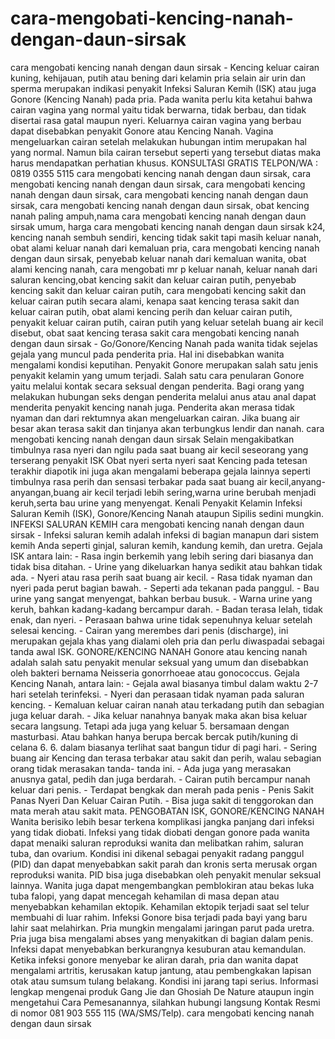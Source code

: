 # cara-mengobati-kencing-nanah-dengan-daun-sirsak
cara mengobati kencing nanah dengan daun sirsak - Kencing keluar cairan kuning, kehijauan, putih atau bening dari kelamin pria selain air urin dan sperma merupakan indikasi penyakit Infeksi Saluran Kemih (ISK) atau juga Gonore (Kencing Nanah) pada pria. Pada wanita perlu kita ketahui bahwa cairan vagina yang normal yaitu tidak berwarna, tidak berbau, dan tidak disertai rasa gatal maupun nyeri. Keluarnya cairan vagina yang berbau dapat disebabkan penyakit Gonore atau Kencing Nanah. Vagina mengeluarkan cairan setelah melakukan hubungan intim merupakan hal yang normal. Namun bila cairan tersebut seperti yang tersebut diatas maka harus mendapatkan perhatian khusus.  KONSULTASI GRATIS  TELPON/WA : 0819 0355 5115  cara mengobati kencing nanah dengan daun sirsak, cara mengobati kencing nanah dengan daun sirsak, cara mengobati kencing nanah dengan daun sirsak, cara mengobati kencing nanah dengan daun sirsak, cara mengobati kencing nanah dengan daun sirsak, obat kencing nanah paling ampuh,nama cara mengobati kencing nanah dengan daun sirsak umum, harga cara mengobati kencing nanah dengan daun sirsak k24, kencing nanah sembuh sendiri, kencing tidak sakit tapi masih keluar nanah, obat alami keluar nanah dari kemaluan pria, cara mengobati kencing nanah dengan daun sirsak, penyebab keluar nanah dari kemaluan wanita, obat alami kencing nanah, cara mengobati mr p keluar nanah, keluar nanah dari saluran kencing,obat kencing sakit dan keluar cairan putih, penyebab kencing sakit dan keluar cairan putih, cara mengobati kencing sakit dan keluar cairan putih secara alami, kenapa saat kencing terasa sakit dan keluar cairan putih, obat alami kencing perih dan keluar cairan putih, penyakit keluar cairan putih, cairan putih yang keluar setelah buang air kecil disebut, obat saat kencing terasa sakit    cara mengobati kencing nanah dengan daun sirsak - Go/Gonore/Kencing Nanah pada wanita tidak sejelas gejala yang muncul pada penderita pria. Hal ini disebabkan wanita mengalami kondisi keputihan. Penyakit Gonore merupakan salah satu jenis penyakit kelamin yang umum terjadi. Salah satu cara penularan Gonore yaitu melalui kontak secara seksual dengan penderita.  Bagi orang yang melakukan hubungan seks dengan penderita melalui anus atau anal dapat menderita penyakit kencing nanah juga. Penderita akan merasa tidak nyaman dan dari rektumnya akan mengeluarkan cairan. Jika buang air besar akan terasa sakit dan tinjanya akan terbungkus lendir dan nanah. cara mengobati kencing nanah dengan daun sirsak  Selain mengakibatkan timbulnya rasa nyeri dan ngilu pada saat buang air kecil seseorang yang terserang penyakit ISK Obat nyeri serta nyeri saat Kencing pada tetesan terakhir diapotik ini juga akan mengalami beberapa gejala lainnya seperti timbulnya rasa perih dan sensasi terbakar pada saat buang air kecil,anyang-anyangan,buang air kecil terjadi lebih sering,warna urine berubah menjadi keruh,serta bau urine yang menyengat.  Kenali Penyakit Kelamin Infeksi Saluran Kemih (ISK), Gonore/Kencing Nanah ataupun Sipilis sedini mungkin.  INFEKSI SALURAN KEMIH  cara mengobati kencing nanah dengan daun sirsak - Infeksi saluran kemih adalah infeksi di bagian manapun dari sistem kemih Anda seperti ginjal, saluran kemih, kandung kemih, dan uretra.  Gejala ISK antara lain:  - Rasa ingin berkemih yang lebih sering dari biasanya dan tidak bisa ditahan. - Urine yang dikeluarkan hanya sedikit atau bahkan tidak ada. - Nyeri atau rasa perih saat buang air kecil. - Rasa tidak nyaman dan nyeri pada perut bagian bawah. - Seperti ada tekanan pada panggul. - Bau urine yang sangat menyengat, bahkan berbau busuk. - Warna urine yang keruh, bahkan kadang-kadang bercampur darah. - Badan terasa lelah, tidak enak, dan nyeri. - Perasaan bahwa urine tidak sepenuhnya keluar setelah selesai kencing. - Cairan yang merembes dari penis (discharge), ini merupakan gejala khas yang dialami oleh pria dan perlu diwaspadai sebagai tanda awal ISK.  GONORE/KENCING NANAH  Gonore atau kencing nanah adalah salah satu penyakit menular seksual yang umum dan disebabkan oleh bakteri bernama Neisseria gonorrhoeae atau gonococcus.  Gejala Kencing Nanah, antara lain:  - Gejala awal biasanya timbul dalam waktu 2-7 hari setelah terinfeksi. - Nyeri dan perasaan tidak nyaman pada saluran kencing. - Kemaluan keluar cairan nanah atau terkadang putih dan sebagian juga keluar darah. - Jika keluar nanahnya banyak maka akan bisa keluar secara langsung. Tetapi ada juga yang keluar 5. bersamaan dengan masturbasi. Atau bahkan hanya berupa bercak bercak putih/kuning di celana 6. 6. dalam biasanya terlihat saat bangun tidur di pagi hari. - Sering buang air Kencing dan terasa terbakar atau sakit dan perih, walau sebagian orang tidak merasakan tanda- tanda ini. - Ada juga yang merasakan anusnya gatal, pedih dan juga berdarah. - Cairan putih bercampur nanah keluar dari penis. - Terdapat bengkak dan merah pada penis - Penis Sakit Panas Nyeri Dan Keluar Cairan Putih. - Bisa juga sakit di tenggorokan dan mata merah atau sakit mata.  PENGOBATAN ISK, GONORE/KENCING NANAH  Wanita berisiko lebih besar terkena komplikasi jangka panjang dari infeksi yang tidak diobati. Infeksi yang tidak diobati dengan gonore pada wanita dapat menaiki saluran reproduksi wanita dan melibatkan rahim, saluran tuba, dan ovarium. Kondisi ini dikenal sebagai penyakit radang panggul (PID) dan dapat menyebabkan sakit parah dan kronis serta merusak organ reproduksi wanita. PID bisa juga disebabkan oleh penyakit menular seksual lainnya.  Wanita juga dapat mengembangkan pemblokiran atau bekas luka tuba falopi, yang dapat mencegah kehamilan di masa depan atau menyebabkan kehamilan ektopik. Kehamilan ektopik terjadi saat sel telur membuahi di luar rahim. Infeksi Gonore bisa terjadi pada bayi yang baru lahir saat melahirkan.  Pria mungkin mengalami jaringan parut pada uretra. Pria juga bisa mengalami abses yang menyakitkan di bagian dalam penis. Infeksi dapat menyebabkan berkurangnya kesuburan atau kemandulan. Ketika infeksi gonore menyebar ke aliran darah, pria dan wanita dapat mengalami artritis, kerusakan katup jantung, atau pembengkakan lapisan otak atau sumsum tulang belakang. Kondisi ini jarang tapi serius.   Informasi lengkap mengenai produk Gang Jie dan Ghosiah De Nature ataupun ingin mengetahui Cara Pemesanannya, silahkan hubungi langsung Kontak Resmi di nomor 081 903 555 115 (WA/SMS/Telp).  cara mengobati kencing nanah dengan daun sirsak
